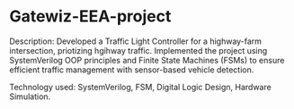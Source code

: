 # Gatewiz-EEA-project
Description: Developed a Traffic Light Controller for a highway-farm intersection, priotizing hgihway traffic. Implemented the project using SystemVerilog OOP principles and Finite State Machines (FSMs) to ensure efficient traffic management with sensor-based vehicle detection.

Technology used: SystemVerilog, FSM, Digital Logic Design, Hardware Simulation.

